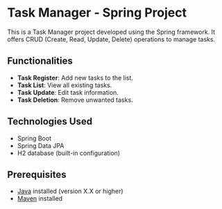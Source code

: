 # Task Manager - Spring Project

This is a Task Manager project developed using the Spring framework. It offers CRUD (Create, Read, Update, Delete) operations to manage tasks.

## Functionalities

- **Task Register**: Add new tasks to the list.
- **Task List**: View all existing tasks.
- **Task Update**: Edit task information.
- **Task Deletion**: Remove unwanted tasks.

## Technologies Used

- Spring Boot
- Spring Data JPA
- H2 database (built-in configuration)

## Prerequisites

- [Java](https://www.java.com/) installed (version X.X or higher)
- [Maven](https://maven.apache.org/) installed
